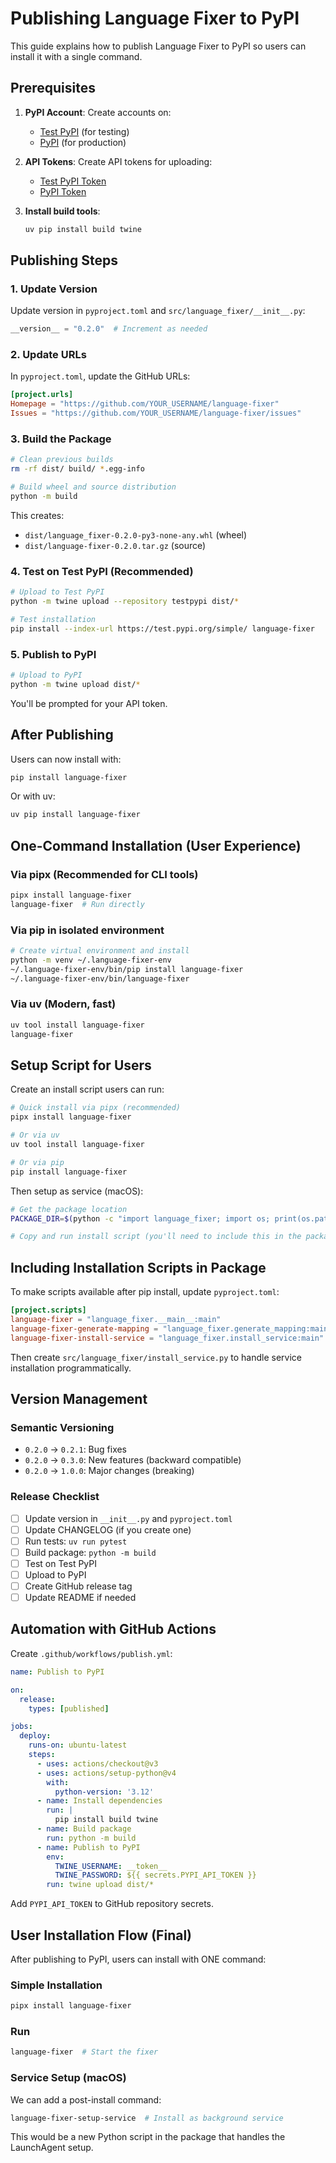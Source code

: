# Publishing Language Fixer to PyPI

This guide explains how to publish Language Fixer to PyPI so users can install it with a single command.

## Prerequisites

1. **PyPI Account**: Create accounts on:
   - [Test PyPI](https://test.pypi.org/account/register/) (for testing)
   - [PyPI](https://pypi.org/account/register/) (for production)

2. **API Tokens**: Create API tokens for uploading:
   - [Test PyPI Token](https://test.pypi.org/manage/account/token/)
   - [PyPI Token](https://pypi.org/manage/account/token/)

3. **Install build tools**:
   ```bash
   uv pip install build twine
   ```

## Publishing Steps

### 1. Update Version

Update version in `pyproject.toml` and `src/language_fixer/__init__.py`:

```python
__version__ = "0.2.0"  # Increment as needed
```

### 2. Update URLs

In `pyproject.toml`, update the GitHub URLs:

```toml
[project.urls]
Homepage = "https://github.com/YOUR_USERNAME/language-fixer"
Issues = "https://github.com/YOUR_USERNAME/language-fixer/issues"
```

### 3. Build the Package

```bash
# Clean previous builds
rm -rf dist/ build/ *.egg-info

# Build wheel and source distribution
python -m build
```

This creates:
- `dist/language_fixer-0.2.0-py3-none-any.whl` (wheel)
- `dist/language-fixer-0.2.0.tar.gz` (source)

### 4. Test on Test PyPI (Recommended)

```bash
# Upload to Test PyPI
python -m twine upload --repository testpypi dist/*

# Test installation
pip install --index-url https://test.pypi.org/simple/ language-fixer
```

### 5. Publish to PyPI

```bash
# Upload to PyPI
python -m twine upload dist/*
```

You'll be prompted for your API token.

## After Publishing

Users can now install with:

```bash
pip install language-fixer
```

Or with uv:

```bash
uv pip install language-fixer
```

## One-Command Installation (User Experience)

### Via pipx (Recommended for CLI tools)

```bash
pipx install language-fixer
language-fixer  # Run directly
```

### Via pip in isolated environment

```bash
# Create virtual environment and install
python -m venv ~/.language-fixer-env
~/.language-fixer-env/bin/pip install language-fixer
~/.language-fixer-env/bin/language-fixer
```

### Via uv (Modern, fast)

```bash
uv tool install language-fixer
language-fixer
```

## Setup Script for Users

Create an install script users can run:

```bash
# Quick install via pipx (recommended)
pipx install language-fixer

# Or via uv
uv tool install language-fixer

# Or via pip
pip install language-fixer
```

Then setup as service (macOS):

```bash
# Get the package location
PACKAGE_DIR=$(python -c "import language_fixer; import os; print(os.path.dirname(language_fixer.__file__))")

# Copy and run install script (you'll need to include this in the package)
```

## Including Installation Scripts in Package

To make scripts available after pip install, update `pyproject.toml`:

```toml
[project.scripts]
language-fixer = "language_fixer.__main__:main"
language-fixer-generate-mapping = "language_fixer.generate_mapping:main"
language-fixer-install-service = "language_fixer.install_service:main"  # New
```

Then create `src/language_fixer/install_service.py` to handle service installation programmatically.

## Version Management

### Semantic Versioning
- `0.2.0` → `0.2.1`: Bug fixes
- `0.2.0` → `0.3.0`: New features (backward compatible)
- `0.2.0` → `1.0.0`: Major changes (breaking)

### Release Checklist

- [ ] Update version in `__init__.py` and `pyproject.toml`
- [ ] Update CHANGELOG (if you create one)
- [ ] Run tests: `uv run pytest`
- [ ] Build package: `python -m build`
- [ ] Test on Test PyPI
- [ ] Upload to PyPI
- [ ] Create GitHub release tag
- [ ] Update README if needed

## Automation with GitHub Actions

Create `.github/workflows/publish.yml`:

```yaml
name: Publish to PyPI

on:
  release:
    types: [published]

jobs:
  deploy:
    runs-on: ubuntu-latest
    steps:
      - uses: actions/checkout@v3
      - uses: actions/setup-python@v4
        with:
          python-version: '3.12'
      - name: Install dependencies
        run: |
          pip install build twine
      - name: Build package
        run: python -m build
      - name: Publish to PyPI
        env:
          TWINE_USERNAME: __token__
          TWINE_PASSWORD: ${{ secrets.PYPI_API_TOKEN }}
        run: twine upload dist/*
```

Add `PYPI_API_TOKEN` to GitHub repository secrets.

## User Installation Flow (Final)

After publishing to PyPI, users can install with ONE command:

### Simple Installation
```bash
pipx install language-fixer
```

### Run
```bash
language-fixer  # Start the fixer
```

### Service Setup (macOS)
We can add a post-install command:
```bash
language-fixer-setup-service  # Install as background service
```

This would be a new Python script in the package that handles the LaunchAgent setup.
